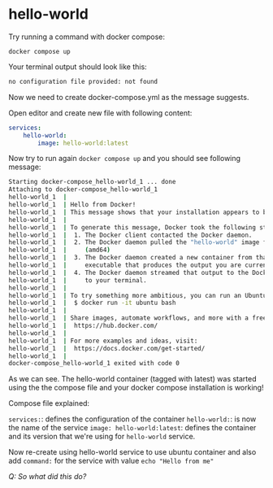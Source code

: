# hello-world

Try running a command with docker compose:

`docker compose up`

Your terminal output should look like this:

```bash
no configuration file provided: not found
```

Now we need to create docker-compose.yml as the message suggests.

Open editor and create new file with following content:

```yml
services:
    hello-world:
        image: hello-world:latest
```

Now try to run again `docker compose up` and you should see following message:

```bash
Starting docker-compose_hello-world_1 ... done
Attaching to docker-compose_hello-world_1
hello-world_1  |
hello-world_1  | Hello from Docker!
hello-world_1  | This message shows that your installation appears to be working correctly.
hello-world_1  |
hello-world_1  | To generate this message, Docker took the following steps:
hello-world_1  |  1. The Docker client contacted the Docker daemon.
hello-world_1  |  2. The Docker daemon pulled the "hello-world" image from the Docker Hub.
hello-world_1  |     (amd64)
hello-world_1  |  3. The Docker daemon created a new container from that image which runs the
hello-world_1  |     executable that produces the output you are currently reading.
hello-world_1  |  4. The Docker daemon streamed that output to the Docker client, which sent it
hello-world_1  |     to your terminal.
hello-world_1  |
hello-world_1  | To try something more ambitious, you can run an Ubuntu container with:
hello-world_1  |  $ docker run -it ubuntu bash
hello-world_1  |
hello-world_1  | Share images, automate workflows, and more with a free Docker ID:
hello-world_1  |  https://hub.docker.com/
hello-world_1  |
hello-world_1  | For more examples and ideas, visit:
hello-world_1  |  https://docs.docker.com/get-started/
hello-world_1  |
docker-compose_hello-world_1 exited with code 0
```

As we can see. The hello-world container (tagged with latest) was started using the the compose file and your docker compose installation is working!

Compose file explained:

`services:`:  defines the configuration of the container
`hello-world:`: is now the name of the service
`image: hello-world:latest`: defines the container and its version that we're using for `hello-world` service.

Now re-create using hello-world service to use ubuntu container and also add `command:` for the service with value `echo "Hello from me"`

_*Q: So what did this do?*_

